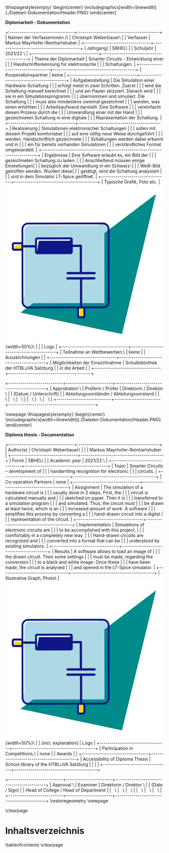 \thispagestyle{empty}
\begin{center}
\includegraphics[width=\linewidth]{./Dateien-Dokumentation/Header.PNG}
\end{center}

**Diplomarbeit - Dokumentation**

+:--------------------------------+:----------------------------------------+
| Namen der Verfasserinnen /\     | Christoph Weberbauer\                   |
| Verfasser                       | Markus Mayrhofer-Reinhartshuber         |
+---------------------------------+-----------------------------------------+
| Jahrgang\                       | 5BHEL\                                  |
| Schuljahr                       | 2021/22 \                               |
+---------------------------------+-----------------------------------------+
| Thema der Diplomarbeit          | Smarter Circuits - Entwicklung einer    | 
|                                 | Handschrifterkennung für elektronische  |
|                                 | Schaltungen.                            |
+---------------------------------+-----------------------------------------+
| Kooperationspartner             | keine                                   |
+---------------------------------+-----------------------------------------+
| Aufgabenstellung                | Die Simulation einer Hardware-Schaltung |
|                                 | erfolgt meist in zwei Schritten. Zuerst |
|                                 | wird die Schaltung manuell berechnet    |
|                                 | und am Papier skizziert. Danach wird    |
|                                 | sie in ein Simulationsprogramm          |
|                                 | übernommen und simuliert. Die Schaltung |
|                                 | muss also mindestens zweimal gezeichnet |
|                                 | werden, was einen erhöhten              |
|                                 | Arbeitsaufwand darstellt. Eine Software |
|                                 | vereinfacht diesen Prozess durch die    |
|                                 | Umwandlung einer mit der Hand           |
|                                 | gezeichneten Schaltung in eine digitale |
|                                 | Repräsentation der Schaltung.           |
+---------------------------------+-----------------------------------------+
| Realisierung                    | Simulationen elektronischer Schaltungen |
|                                 | sollen mit diesem Projekt komfortabel   |
|                                 | auf eine völlig neue Weise durchgeführt |
|                                 | werden. Handschriftlich gezeichnete     |
|                                 | Schaltungen werden dabei erkannt und in |
|                                 | ein für bereits vorhanden Simulatoren   |
|                                 | verständliches Format umgewandelt.      |
+---------------------------------+-----------------------------------------+
| Ergebnisse                      | Eine Software erlaubt es, ein Bild der  |
|                                 | gezeichneten Schaltung zu laden.        |
|                                 | Anschließend müssen einige Einstellungen|
|                                 | bezüglich der Umwandlung in ein Schwarz-|
|                                 | Weiß-Bild getroffen werden. Wurden diese|
|                                 | getätigt, wird die Schaltung analysiert |
|                                 | und in dem Simulator LT-Spice geöffnet. |
+---------------------------------+-----------------------------------------+
| Typische Grafik, Foto etc.      | ![](.\Dateien\logo.jpg){width=50%}\     |
|                                 | Logo                                    |
+---------------------------------+-----------------------------------------+
| Teilnahme an Wettbewerben,\     | keine                                   |
| Auszeichnungen                  |                                         |
+---------------------------------+-----------------------------------------+
| Möglichkeiten der Einsichtnahme | Schulbibliothek der HTBLuVA Salzburg    |
| in die Arbeit                   |                                         |
+---------------------------------+-----------------------------------------+


+---------------------------+-----------------------+-------------------------------------------+
| Approbation \             | Prüferin / Prüfer     | Direktorin / Direktor  \                  |
| (Datum / Unterschrift)    |                       | Abteilungsvorständin / Abteilungsvorstand |
| &nbsp; \                  | &nbsp; \              | &nbsp; \                                  |
| &nbsp; \                  | &nbsp; \              | &nbsp; \                                  |
+---------------------------+-----------------------+-------------------------------------------+

\newpage
\thispagestyle{empty}
\begin{center}
\includegraphics[width=\linewidth]{./Dateien-Dokumentation/Header.PNG}
\end{center}


**Diploma thesis - Documentation**

+:--------------------------------+:----------------------------------------+
| Author(s)                       | Christoph Weberbauer\                   |
|                                 | Markus Mayrhofer-Reinhartshuber         |
+---------------------------------+-----------------------------------------+
| Form\                           | 5BHEL\                                  |
| Academic year                   | 2021/22 \                               |
+---------------------------------+-----------------------------------------+
| Topic                           | Smarter Circuits – development of       | 
|                                 | handwriting recognition for electronic  |
|                                 | circuits.                               |
+---------------------------------+-----------------------------------------+
| Co-operation Partners           | none                                   |
+---------------------------------+-----------------------------------------+
| Assignment                      | The simulation of a hardware circuit is |
|                                 | usually done in 2 steps. First, the     |
|                                 | circuit is calculated manually and      |
|                                 | sketched on paper. Then it is           |
|                                 | transferred to a simulation program     |
|                                 | and simulated. Thus, the circuit must   |
|                                 | be drawn at least twice, which is an    |
|                                 | increased amount of work. A software    |
|                                 | simplifies this process by converting a |
|                                 | hand-drawn circuit into a digital       |
|                                 | representation of the circuit.          |
+---------------------------------+-----------------------------------------+
| Implementation                  | Simulations of electronic circuits are  |
|                                 | to be accomplished with this project,   |
|                                 | comfortably in a completely new way.    |
|                                 | Hand-drawn circuits are recognized and  |
|                                 | converted into a format that can be     |
|                                 | understood by existing simulators.      |
+---------------------------------+-----------------------------------------+
| Results                         | A software allows to load an image of   |
|                                 | the drawn circuit. Then some settings   |
|                                 | must be made, regarding the conversion  |
|                                 | to a black and white image. Once these  |
|                                 | have been made, the circuit is analysed |
|                                 | and opened in the LT-Spice simulator.   |
+---------------------------------+-----------------------------------------+
| Illustrative Graph, Photo\      | ![](.\Dateien\logo.jpg){width=50%}\     |
| (incl. explanation)             | Logo                                    |
+---------------------------------+-----------------------------------------+
| Participation in Competitions,\ | none                                    |
| Awards                          |                                         |
+---------------------------------+-----------------------------------------+
| Accessibility of Diploma Thesis | School library of the HTBLuVA Salzburg  |
|                                 |                                         |
+---------------------------------+-----------------------------------------+

+---------------------------+-----------------------+-------------------------------------------+
| Approval \                | Examiner              | Direktorin / Direktor  \                  |
| (Date / Sign)             |                       | Head of College / Head of Department      |
| &nbsp; \                  | &nbsp; \              | &nbsp; \                                  |
| &nbsp; \                  | &nbsp; \              | &nbsp; \                                  |
+---------------------------+-----------------------+-------------------------------------------+
\restoregeometry
\newpage

\clearpage
# Inhaltsverzeichnis
\tableofcontents
\clearpage
